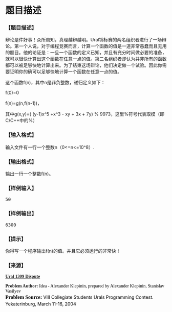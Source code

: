 # 题目描述


<h3>
【题目描述】
</h3>
<p>
辩论是件好事！众所周知，真理越辩越明。Ural锦标赛的两名组织者进行了一场辩论。第一个人说，对于编程竞赛而言，计算一个函数的值是一道非常愚蠢而且无用的题目。他的论证是：一旦一个函数的定义已知，并且有充分时间做必要的准备，就可以很快计算出这个函数在任意一点的值。第二名组织者却认为并非所有的函数都可以被足够快地计算出来。为了结束这场辩论，他们决定做一个试验。因此你需要证明你的确可以足够快地计算一个函数在任意一点的值。
</p>
<p>
这个函数f(n)，其中n是非负整数，递归定义如下：
</p>
<p>
f(0)=0
</p>
<p>
f(n)=g(n,f(n-1))，
</p>
<p>
其中g(x,y)=( (y-1)x^5 +x^3 - xy + 3x + 7y) % 9973，这里%符号代表取模（即C/C++中的%）
</p>
<h3>
【输入格式】
</h3>
<p>
输入文件有一行一个整数n（0&lt;=n&lt;=10^8）.
</p>
<h3>
【输出格式】
</h3>
<p>
输出一行一个整数f(n)。
</p>
<h3>
【样例输入】
</h3>
<pre>50</pre>
<h3>
【样例输出】
</h3>
<pre>6300</pre>
<h3>
【提示】
</h3>
<p>
你得写一个程序输出f(n)的值。并且它必须运行的非常快！
</p>
<h3>
【来源】
</h3>
<p>
<span style="font-family:Simsun;"><strong><a href="http://acm.timus.ru/problem.aspx?num=1309" target="_blank">Ural 1309 Dispute</a></strong></span> 
</p>
<p>
<span style="font-family:Simsun;"><strong>Problem Author:<span class="Apple-converted-space"> </span></strong><span style="color:#000000;text-transform:none;text-indent:0px;letter-spacing:normal;word-spacing:0px;float:none;display:inline !important;white-space:normal;-webkit-text-stroke-width:0px;">Idea - Alexander Klepinin, prepared by Alexander Klepinin, Stanislav Vasilyev</span></span><br style="color:#000000;text-transform:none;text-indent:0px;letter-spacing:normal;word-spacing:0px;white-space:normal;-webkit-text-stroke-width:0px;"/>
<b style="color:#000000;text-transform:none;line-height:22.39px;text-indent:0px;letter-spacing:normal;font-family:Simsun;font-size:medium;font-style:normal;font-variant:normal;word-spacing:0px;white-space:normal;-webkit-text-stroke-width:0px;">Problem Source:<span class="Apple-converted-space"> </span></b><span style="color:#000000;text-transform:none;text-indent:0px;letter-spacing:normal;word-spacing:0px;float:none;display:inline !important;white-space:normal;-webkit-text-stroke-width:0px;">VIII Collegiate Students Urals Programming Contest. Yekaterinburg, March 11-16, 2004</span> 
</p>
